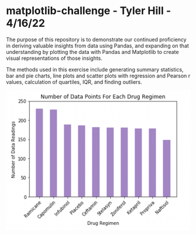 # matplotlib-challenge - Tyler Hill - 4/16/22

The purpose of this repository is to demonstrate our continued proficiency in deriving valuable insights from data using Pandas, 
and expanding on that understanding by plotting the data with Pandas and Matplotlib to create visual representations of those insights.

The methods used in this exercise include generating summary statistics, bar and pie charts, line plots and scatter plots with 
regression and Pearson r values, calculation of quartiles, IQR, and finding outliers.

![Number of Data Readings](images/num_data_readings.png)
